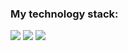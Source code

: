 ### My technology stack:

<img src="https://img.shields.io/badge/HTML-fdf4e3?style=for-the-badge&logo=HTML5&logoColor=#A52A2A"> <img src="https://img.shields.io/badge/CSS-1E90FF?style=for-the-badge&logo=CSS3&logoColor=FFFFE0"> <img src="https://img.shields.io/badge/Figma-3CB371?style=for-the-badge&logo=Figma&logoColor=8c3ead">

